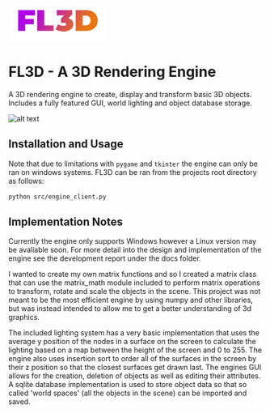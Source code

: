 
![alt text](images/FL3D_small.png)
# FL3D - A 3D Rendering Engine
A 3D rendering engine to create, display and transform basic 3D objects. Includes a fully featured GUI, world lighting and object database storage.

![alt text](https://i.ibb.co/84VG3zS/Screenshot-2023-08-12-at-20-23-15.png)

## Installation and Usage

Note that due to limitations with `pygame` and `tkinter` the engine can only be ran on windows systems. FL3D can be ran from the projects root directory as follows:
```bash
python src/engine_client.py
```

## Implementation Notes
Currently the engine only supports Windows however a Linux version may be avaliable soon. For more detail into the design and implementation of the engine see the development report under the docs folder.

I wanted to create my own matrix functions and so I created a matrix class that can use the matrix_math module included to perform matrix operations to transform, rotate and scale the objects in the scene. This project was not meant to be the most efficient engine by using numpy and other libraries, but was instead intended to allow me to get a better understanding of 3d graphics.

The included lighting system has a very basic implementation that uses the average y position of the nodes in a surface on the screen to calculate the lighting based on a map between the height of the screen and 0 to 255. The engine also uses insertion sort to order all of the surfaces in the screen by their z position so that the closest surfaces get drawn last. The engines GUI allows for the creation, deletion of objects as well as editing their attributes. A sqlite database implementation is used to store object data so that so called 'world spaces' (all the objects in the scene) can be imported and saved.
